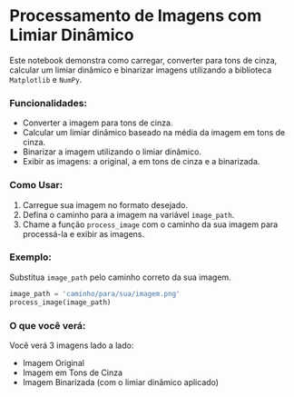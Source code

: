 # Processamento de Imagens com Limiar Dinâmico

Este notebook demonstra como carregar, converter para tons de cinza, calcular um limiar dinâmico e binarizar imagens utilizando a biblioteca `Matplotlib` e `NumPy`.

### Funcionalidades:
- Converter a imagem para tons de cinza.
- Calcular um limiar dinâmico baseado na média da imagem em tons de cinza.
- Binarizar a imagem utilizando o limiar dinâmico.
- Exibir as imagens: a original, a em tons de cinza e a binarizada.

### Como Usar:

1. Carregue sua imagem no formato desejado.
2. Defina o caminho para a imagem na variável `image_path`.
3. Chame a função `process_image` com o caminho da sua imagem para processá-la e exibir as imagens.

### Exemplo:
Substitua `image_path` pelo caminho correto da sua imagem.

```python
image_path = 'caminho/para/sua/imagem.png'
process_image(image_path)
```

### O que você verá:
Você verá 3 imagens lado a lado:
- Imagem Original
- Imagem em Tons de Cinza
- Imagem Binarizada (com o limiar dinâmico aplicado)
